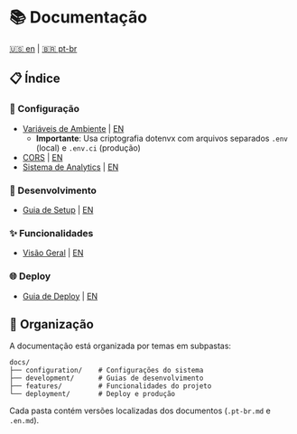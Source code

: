 # 📚 Documentação

[🇺🇸 en](./README.md) | [🇧🇷 pt-br](./README.pt-br.md)

## 📋 Índice

### 🔧 Configuração

- [Variáveis de Ambiente](./configuration/environment-variables.pt-br.md) | [EN](./configuration/environment-variables.en.md)
  - **Importante**: Usa criptografia dotenvx com arquivos separados `.env` (local) e `.env.ci` (produção)
- [CORS](./configuration/cors.pt-br.md) | [EN](./configuration/cors.en.md)
- [Sistema de Analytics](./configuration/analytics.pt-br.md) | [EN](./configuration/analytics.en.md)

### 🚀 Desenvolvimento

- [Guia de Setup](./development/setup.pt-br.md) | [EN](./development/setup.en.md)

### ✨ Funcionalidades

- [Visão Geral](./features/overview.pt-br.md) | [EN](./features/overview.en.md)

### 🌐 Deploy

- [Guia de Deploy](./deployment/guide.pt-br.md) | [EN](./deployment/guide.en.md)

## 📁 Organização

A documentação está organizada por temas em subpastas:

```plaintext
docs/
├── configuration/    # Configurações do sistema
├── development/      # Guias de desenvolvimento
├── features/         # Funcionalidades do projeto
└── deployment/       # Deploy e produção
```

Cada pasta contém versões localizadas dos documentos (`.pt-br.md` e `.en.md`).
